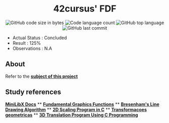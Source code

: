 <h1 align="center">
	42cursus' FDF
</h1>

<p align="center">
	<img alt="GitHub code size in bytes" src="https://img.shields.io/github/languages/code-size/paulasbia/fdf?color=blueviolet" />
	<img alt="Code language count" src="https://img.shields.io/github/languages/count/paulasbia/fdf?color=blue" />
	<img alt="GitHub top language" src="https://img.shields.io/github/languages/top/paulasbia/fdf?color=blue" />
	<img alt="GitHub last commit" src="https://img.shields.io/github/last-commit/paulasbia/fdf?color=brightgreen" />
</p>

- Actual Status : Concluded
- Result        : 125%
- Observations  : N.A

## About
Refer to the [**subject of this project**](https://github.com/paulasbia/fdf/blob/main/en.subject_fdf.pdf)

## Study references
[**MiniLibX Docs**](https://harm-smits.github.io/42docs/libs/minilibx)
**
[**Fundamental Graphics Functions**](https://www.thiyagaraaj.com/tutorials/computer-graphics-programs-using-c-programming/fundamental-graphics-functions)
**
[**Bresenham's Line Drawing Algorithm**](https://www.thiyagaraaj.com/tutorials/computer-graphics-programs-using-c-programming/3-bresenham-s-line-drawing-algorithm)
**
[**2D Scaling Program in C**](https://www.thiyagaraaj.com/tutorials/computer-graphics-programs-using-c-programming/2d-animation-computer-graphics-programs/1-2d-scaling-program-using-c-programming)
**
[**Transformacoes geometricas**](http://wiki.icmc.usp.br/images/f/ff/TransfGeometricas3D.pdf)
**
[**3D Translation Program Using C Programming**](https://www.thiyagaraaj.com/tutorials/computer-graphics-programs-using-c-programming/8-3d-animation-computer-graphics-programs/1-3d-translation-program-using-c-programming)
